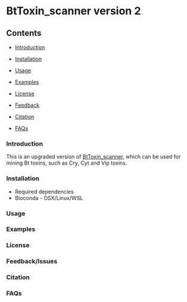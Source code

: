 # BtToxin_scanner version 2

## Contents
- [Introduction](#introduction)

- [Installation](#installation)

- [Usage](#usage)

- [Examples](#examples)

- [License](#license)

- [Feedback](#feedback)

- [Citation](#citation)

- [FAQs](#faqs)

### Introduction

This is an upgraded version of [BtToxin_scanner](http://bcam.hzau.edu.cn/BtToxin_scanner/), which can be used for mining Bt toxins, such as Cry, Cyt and Vip toxins.


### Installation

- Required dependencies
- Bioconda - OSX/Linux/WSL

### Usage

### Examples

### License

### Feedback/Issues

### Citation

### FAQs



